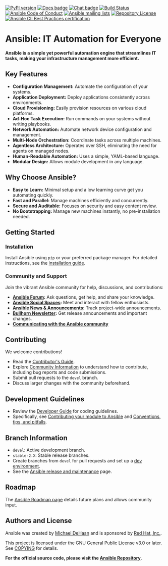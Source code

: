 [![PyPI version](https://img.shields.io/pypi/v/ansible-core.svg)](https://pypi.org/project/ansible-core)
[![Docs badge](https://img.shields.io/badge/docs-latest-brightgreen.svg)](https://docs.ansible.com/ansible/latest/)
[![Chat badge](https://img.shields.io/badge/chat-IRC-brightgreen.svg)](https://docs.ansible.com/ansible/devel/community/communication.html)
[![Build Status](https://dev.azure.com/ansible/ansible/_apis/build/status/CI?branchName=devel)](https://dev.azure.com/ansible/ansible/_build/latest?definitionId=20&branchName=devel)
[![Ansible Code of Conduct](https://img.shields.io/badge/code%20of%20conduct-Ansible-silver.svg)](https://docs.ansible.com/ansible/devel/community/code_of_conduct.html)
[![Ansible mailing lists](https://img.shields.io/badge/mailing%20lists-Ansible-orange.svg)](https://docs.ansible.com/ansible/devel/community/communication.html#mailing-list-information)
[![Repository License](https://img.shields.io/badge/license-GPL%20v3.0-brightgreen.svg)](COPYING)
[![Ansible CII Best Practices certification](https://bestpractices.coreinfrastructure.org/projects/2372/badge)](https://bestpractices.coreinfrastructure.org/projects/2372)

# Ansible: IT Automation for Everyone

**Ansible is a simple yet powerful automation engine that streamlines IT tasks, making your infrastructure management more efficient.**

## Key Features

*   **Configuration Management:** Automate the configuration of your systems.
*   **Application Deployment:** Deploy applications consistently across environments.
*   **Cloud Provisioning:** Easily provision resources on various cloud platforms.
*   **Ad-Hoc Task Execution:** Run commands on your systems without writing playbooks.
*   **Network Automation:** Automate network device configuration and management.
*   **Multi-Node Orchestration:** Coordinate tasks across multiple machines.
*   **Agentless Architecture:** Operates over SSH, eliminating the need for agents on managed nodes.
*   **Human-Readable Automation:** Uses a simple, YAML-based language.
*   **Modular Design:** Allows module development in any language.

## Why Choose Ansible?

*   **Easy to Learn:** Minimal setup and a low learning curve get you automating quickly.
*   **Fast and Parallel:** Manage machines efficiently and concurrently.
*   **Secure and Auditable:** Focuses on security and easy content review.
*   **No Bootstrapping:** Manage new machines instantly, no pre-installation needed.

## Getting Started

### Installation

Install Ansible using `pip` or your preferred package manager. For detailed instructions, see the [installation guide](https://docs.ansible.com/ansible/latest/installation_guide/intro_installation.html).

### Community and Support

Join the vibrant Ansible community for help, discussions, and contributions:

*   **[Ansible Forum](https://forum.ansible.com/c/help/6):** Ask questions, get help, and share your knowledge.
*   **[Ansible Social Spaces](https://forum.ansible.com/c/chat/4):** Meet and interact with fellow enthusiasts.
*   **[Ansible News & Announcements](https://forum.ansible.com/c/news/5):** Track project-wide announcements.
*   **[Bullhorn Newsletter](https://docs.ansible.com/ansible/devel/community/communication.html#the-bullhorn):** Get release announcements and important changes.
*   **[Communicating with the Ansible community](https://docs.ansible.com/ansible/devel/community/communication.html)**

## Contributing

We welcome contributions!

*   Read the [Contributor's Guide](./.github/CONTRIBUTING.md).
*   Explore [Community Information](https://docs.ansible.com/ansible/devel/community) to understand how to contribute, including bug reports and code submissions.
*   Submit pull requests to the `devel` branch.
*   Discuss larger changes with the community beforehand.

## Development Guidelines

*   Review the [Developer Guide](https://docs.ansible.com/ansible/devel/dev_guide/) for coding guidelines.
*   Specifically, see [Contributing your module to Ansible](https://docs.ansible.com/ansible/devel/dev_guide/developing_modules_checklist.html) and [Conventions, tips, and pitfalls](https://docs.ansible.com/ansible/devel/dev_guide/developing_modules_best_practices.html).

## Branch Information

*   `devel`: Active development branch.
*   `stable-2.X`: Stable release branches.
*   Create branches from `devel` for pull requests and set up a [dev environment](https://docs.ansible.com/ansible/devel/dev_guide/developing_modules_general.html#common-environment-setup).
*   See the [Ansible release and maintenance](https://docs.ansible.com/ansible/devel/reference_appendices/release_and_maintenance.html) page.

## Roadmap

The [Ansible Roadmap page](https://docs.ansible.com/ansible/devel/roadmap/) details future plans and allows community input.

## Authors and License

Ansible was created by [Michael DeHaan](https://github.com/mpdehaan) and is sponsored by [Red Hat, Inc.](https://www.redhat.com).

This project is licensed under the GNU General Public License v3.0 or later. See [COPYING](COPYING) for details.

**For the official source code, please visit the [Ansible Repository](https://github.com/ansible/ansible).**